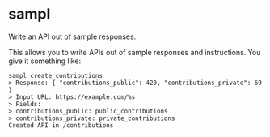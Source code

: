 # sampl
Write an API out of sample responses.

This allows you to write APIs out of sample responses and instructions. You give it something like:
```
sampl create contributions
> Response: { "contributions_public": 420, "contributions_private": 69 }
> Input URL: https://example.com/%s
> Fields:
> contributions_public: public_contributions
> contributions_private: private_contributions
Created API in /contributions
```